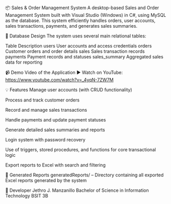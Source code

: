 📦 Sales & Order Management System
A desktop-based Sales and Order Management System built with Visual Studio (Windows) in C#, using MySQL as the database. This system efficiently handles orders, user accounts, sales transactions, payments, and generates sales summaries.


🧩 Database Design
The system uses several main relational tables:

Table	Description
users	User accounts and access credentials
orders	Customer orders and order details
sales	Sales transaction records
payments	Payment records and statuses
sales_summary	Aggregated sales data for reporting


📹 Demo Video of the Application
▶️ Watch on YouTube: https://www.youtube.com/watch?v=_4yqN-7ZW7M

💡 Features
Manage user accounts (with CRUD functionality)

Process and track customer orders

Record and manage sales transactions

Handle payments and update payment statuses

Generate detailed sales summaries and reports

Login system with password recovery

Use of triggers, stored procedures, and functions for core transactional logic

Export reports to Excel with search and filtering

📁 Generated Reports
generatedReports/ – Directory containing all exported Excel reports generated by the system

👤 Developer
Jethro J. Manzanillo
Bachelor of Science in Information Technology
BSIT 3B

